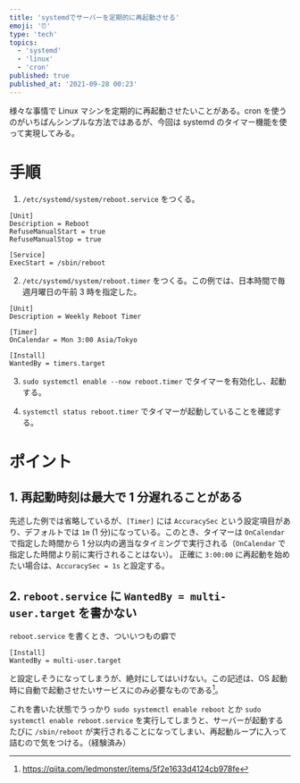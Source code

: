 ```yaml
---
title: 'systemdでサーバーを定期的に再起動させる'
emoji: '⏰'
type: 'tech'
topics:
  - 'systemd'
  - 'linux'
  - 'cron'
published: true
published_at: '2021-09-28 00:23'
---
```


様々な事情で Linux マシンを定期的に再起動させたいことがある。cron を使うのがいちばんシンプルな方法ではあるが、今回は systemd のタイマー機能を使って実現してみる。

# 手順

1. `/etc/systemd/system/reboot.service` をつくる。

```systemd
[Unit]
Description = Reboot
RefuseManualStart = true
RefuseManualStop = true

[Service]
ExecStart = /sbin/reboot
```

2. `/etc/systemd/system/reboot.timer` をつくる。この例では、日本時間で毎週月曜日の午前 3 時を指定した。

```systemd
[Unit]
Description = Weekly Reboot Timer

[Timer]
OnCalendar = Mon 3:00 Asia/Tokyo

[Install]
WantedBy = timers.target
```

3. `sudo systemctl enable --now reboot.timer` でタイマーを有効化し、起動する。

4. `systemctl status reboot.timer` でタイマーが起動していることを確認する。

# ポイント

## 1. 再起動時刻は最大で 1 分遅れることがある

先述した例では省略しているが、`[Timer]` には `AccuracySec` という設定項目があり、デフォルトでは `1m` (1 分)になっている。このとき、タイマーは `OnCalendar` で指定した時間から 1 分以内の適当なタイミングで実行される（`OnCalendar` で指定した時間より前に実行されることはない）。
正確に `3:00:00` に再起動を始めたい場合は、`AccuracySec = 1s` と設定する。

## 2. `reboot.service` に `WantedBy = multi-user.target` を書かない

`reboot.service` を書くとき、ついいつもの癖で

```systemd
[Install]
WantedBy = multi-user.target
```

と設定しそうになってしまうが、絶対にしてはいけない。この記述は、OS 起動時に自動で起動させたいサービスにのみ必要なものである[^1]。

[^1]: https://qiita.com/ledmonster/items/5f2e1633d4124cb978fe

これを書いた状態でうっかり `sudo systemctl enable reboot` とか `sudo systemctl enable reboot.service` を実行してしまうと、サーバーが起動するたびに `/sbin/reboot` が実行されることになってしまい、再起動ループに入って詰むので気をつける。（経験済み）

